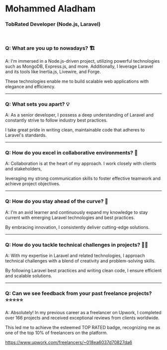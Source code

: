 # Mohammed Aladham
### TobRated Developer (Node.js, Laravel)

<br>


### Q: What are you up to nowadays? 🏗️


A: I'm immersed in a Node.js-driven project, utilizing powerful technologies such as MongoDB, Express.js, and more. Additionally, I leverage Laravel and its tools like Inertia.js, Livewire, and Forge.

These technologies enable me to build scalable web applications with elegance and efficiency.
<hr>

### Q: What sets you apart? 💡

A: As a senior developer, I possess a deep understanding of Laravel and constantly strive to follow industry best practices.

I take great pride in writing clean, maintainable code that adheres to Laravel's standards.
<hr>

### Q: How do you excel in collaborative environments? 💁


A: Collaboration is at the heart of my approach. I work closely with clients and stakeholders, 

leveraging my strong communication skills to foster effective teamwork and achieve project objectives.
<hr>

### Q: How do you stay ahead of the curve? 📖


A: I'm an avid learner and continuously expand my knowledge to stay current with emerging Laravel technologies and best practices.

By embracing innovation, I consistently deliver cutting-edge solutions.
<hr>

### Q: How do you tackle technical challenges in projects? 👨‍💻


A: With my expertise in Laravel and related technologies, I approach technical challenges with a blend of creativity and problem-solving skills.

By following Laravel best practices and writing clean code, I ensure efficient and scalable solutions.
<hr>

### Q: Can we see feedback from your past freelance projects? ⭐⭐⭐⭐⭐

A: Absolutely! In my previous career as a freelancer on Upwork, I completed over 166 projects and received exceptional reviews from clients worldwide. 

This led me to achieve the esteemed TOP RATED badge, recognizing me as one of the top 10% of freelancers on the platform.

https://www.upwork.com/freelancers/~018ea6037d70827da6

